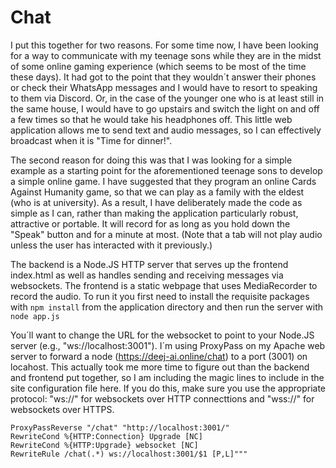 # Chat

I put this together for two reasons. For some time now, I have been looking for a way to communicate with my teenage sons while they are in the midst of some online gaming experience (which seems to be most of the time these days). It had got to the point that they wouldn´t answer their phones or check their WhatsApp messages and I would have to resort to speaking to them via Discord. Or, in the case of the younger one who is at least still in the same house, I would have to go upstairs and switch the light on and off a few times so that he would take his headphones off. This little web application allows me to send text and audio messages, so I can effectively broadcast when it is "Time for dinner!".

The second reason for doing this was that I was looking for a simple example as a starting point for the aforementioned teenage sons to develop a simple online game. I have suggested that they program an online Cards Against Humanity game, so that we can play as a family with the eldest (who is at university). As a result, I have deliberately made the code as simple as I can, rather than making the application particularly robust, attractive or portable. It will record for as long as you hold down the "Speak" button and for a minute at most. (Note that a tab will not play audio unless the user has interacted with it previously.)

The backend is a Node.JS HTTP server that serves up the frontend index.html as well as handles sending and receiving messages via websockets. The frontend is a static webpage that uses MediaRecorder to record the audio. To run it you first need to install the requisite packages with
```npm install```
from the application directory and then run the server with
```node app.js```

You´ll want to change the URL for the websocket to point to your Node.JS server (e.g., "ws://localhost:3001"). I´m using ProxyPass on my Apache web server to forward a node (https://deej-ai.online/chat) to a port (3001) on locahost. This actually took me more time to figure out than the backend and frontend put together, so I am including the magic lines to include in the site configuration file here. If you do this, make sure you use the appropriate protocol: "ws://" for websockets over HTTP connecttions and "wss://" for websockets over HTTPS.

```ProxyPass "/chat" "http://localhost:3001/"
ProxyPassReverse "/chat" "http://localhost:3001/"
RewriteCond %{HTTP:Connection} Upgrade [NC]
RewriteCond %{HTTP:Upgrade} websocket [NC]
RewriteRule /chat(.*) ws://localhost:3001/$1 [P,L]"""
```
